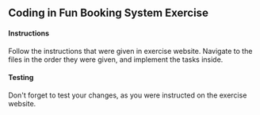 ## Coding in Fun Booking System Exercise

#### Instructions
Follow the instructions that were given in exercise website. Navigate to
the files in the order they were given, and implement the tasks inside.

#### Testing
Don't forget to test your changes, as you were instructed on the exercise
website.